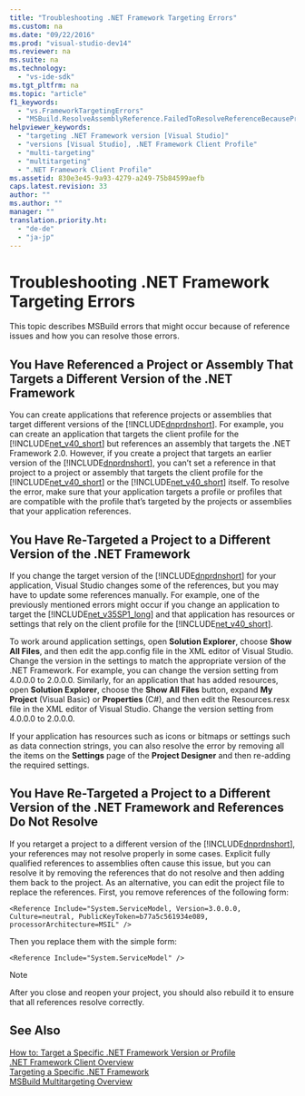 ```yaml
---
title: "Troubleshooting .NET Framework Targeting Errors"
ms.custom: na
ms.date: "09/22/2016"
ms.prod: "visual-studio-dev14"
ms.reviewer: na
ms.suite: na
ms.technology: 
  - "vs-ide-sdk"
ms.tgt_pltfrm: na
ms.topic: "article"
f1_keywords: 
  - "vs.FrameworkTargetingErrors"
  - "MSBuild.ResolveAssemblyReference.FailedToResolveReferenceBecausePrimaryAssemblyInExclusionList"
helpviewer_keywords: 
  - "targeting .NET Framework version [Visual Studio]"
  - "versions [Visual Studio], .NET Framework Client Profile"
  - "multi-targeting"
  - "multitargeting"
  - ".NET Framework Client Profile"
ms.assetid: 830e3e45-9a93-4279-a249-75b84599aefb
caps.latest.revision: 33
author: ""
ms.author: ""
manager: ""
translation.priority.ht: 
  - "de-de"
  - "ja-jp"
---
```

# Troubleshooting .NET Framework Targeting Errors
This topic describes MSBuild errors that might occur because of reference issues and how you can resolve those errors.  
  
## You Have Referenced a Project or Assembly That Targets a Different Version of the .NET Framework  
 You can create applications that reference projects or assemblies that target different versions of the [!INCLUDE[dnprdnshort](../vs140/includes/dnprdnshort_md.md)]. For example, you can create an application that targets the client profile for the [!INCLUDE[net_v40_short](../vs140/includes/net_v40_short_md.md)] but references an assembly that targets the .NET Framework 2.0. However, if you create a project that targets an earlier version of the [!INCLUDE[dnprdnshort](../vs140/includes/dnprdnshort_md.md)], you can’t set a reference in that project to a project or assembly that targets the client profile for the [!INCLUDE[net_v40_short](../vs140/includes/net_v40_short_md.md)] or the [!INCLUDE[net_v40_short](../vs140/includes/net_v40_short_md.md)] itself. To resolve the error, make sure that your application targets a profile or profiles that are compatible with the profile that’s targeted by the projects or assemblies that your application references.  
  
## You Have Re-Targeted a Project to a Different Version of the .NET Framework  
 If you change the target version of the [!INCLUDE[dnprdnshort](../vs140/includes/dnprdnshort_md.md)] for your application, Visual Studio changes some of the references, but you may have to update some references manually. For example, one of the previously mentioned errors might occur if you change an application to target the [!INCLUDE[net_v35SP1_long](../vs140/includes/net_v35sp1_long_md.md)] and that application has resources or settings that rely on the client profile for the [!INCLUDE[net_v40_short](../vs140/includes/net_v40_short_md.md)].  
  
 To work around application settings, open **Solution Explorer**, choose **Show All Files**, and then edit the app.config file in the XML editor of Visual Studio. Change the version in the settings to match the appropriate version of the .NET Framework. For example, you can change the version setting from 4.0.0.0 to 2.0.0.0. Similarly, for an application that has added resources, open **Solution Explorer**, choose the **Show All Files** button, expand **My Project** (Visual Basic) or **Properties** (C#), and then edit the Resources.resx file in the XML editor of Visual Studio. Change the version setting from 4.0.0.0 to 2.0.0.0.  
  
 If your application has resources such as icons or bitmaps or settings such as data connection strings, you can also resolve the error by removing all the items on the **Settings** page of the **Project Designer** and then re-adding the required settings.  
  
## You Have Re-Targeted a Project to a Different Version of the .NET Framework and References Do Not Resolve  
 If you retarget a project to a different version of the [!INCLUDE[dnprdnshort](../vs140/includes/dnprdnshort_md.md)], your references may not resolve properly in some cases. Explicit fully qualified references to assemblies often cause this issue, but you can resolve it by removing the references that do not resolve and then adding them back to the project. As an alternative, you can edit the project file to replace the references. First, you remove references of the following form:  
  
```  
<Reference Include="System.ServiceModel, Version=3.0.0.0, Culture=neutral, PublicKeyToken=b77a5c561934e089, processorArchitecture=MSIL" />  
```  
  
 Then you replace them with the simple form:  
  
```  
<Reference Include="System.ServiceModel" />  
```  
  
> [!NOTE]
>  After you close and reopen your project, you should also rebuild it to ensure that all references resolve correctly.  
  
## See Also  
 [How to: Target a Specific .NET Framework Version or Profile](../vs140/how-to--target-a-version-of-the-.net-framework.md)   
 [.NET Framework Client Overview](assetId:///f0219919-1f02-4588-8704-327a62fd91f1)   
 [Targeting a Specific .NET Framework](../vs140/targeting-a-specific-.net-framework-version.md)   
 [MSBuild Multitargeting Overview](../vs140/msbuild-multitargeting-overview.md)